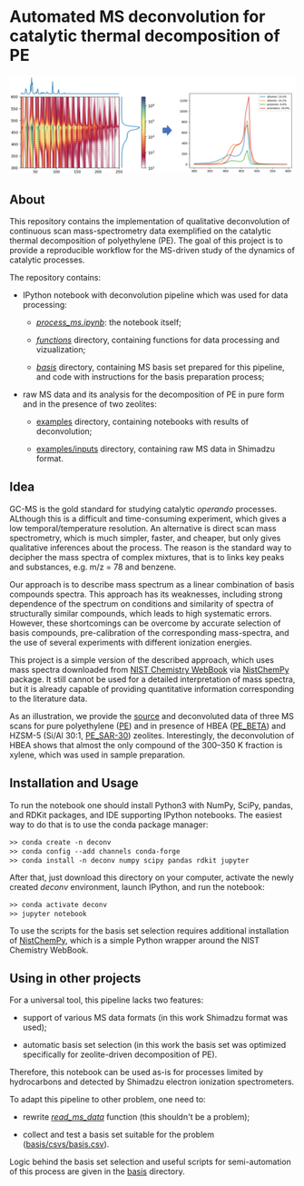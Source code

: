 # Automated MS deconvolution for catalytic thermal decomposition of PE

![concept](misc/concept.png)

## About

This repository contains the implementation of qualitative deconvolution of continuous scan mass-spectrometry data exemplified on the catalytic thermal decomposition of polyethylene (PE). The goal of this project is to provide a reproducible workflow for the MS-driven study of the dynamics of catalytic processes.

The repository contains:

* IPython notebook with deconvolution pipeline which was used for data processing:
  
  * [*process_ms.ipynb*](process_ms.ipynb): the notebook itself; 
  
  * [*functions*](functions) directory, containing functions for data processing and vizualization;
  
  * [*basis*](basis) directory, containing MS basis set prepared for this pipeline, and code with instructions for the basis preparation process;

* raw MS data and its analysis for the decomposition of PE in pure form and in the presence of two zeolites:
  
  * [examples](examples) directory, containing notebooks with results of deconvolution;
  
  * [examples/inputs](examples/inputs) directory, containing raw MS data in Shimadzu format.

## Idea

GC-MS is the gold standard for studying catalytic *operando* processes. ALthough this is a difficult and time-consuming experiment, which gives a low temporal/temperature resolution. An alternative is direct scan mass spectrometry, which is much simpler, faster, and cheaper, but only gives qualitative inferences about the process. The reason is the standard way to decipher the mass spectra of complex mixtures, that is to links key peaks and substances, e.g. m/z = 78 and benzene.

Our approach is to describe mass spectrum as a linear combination of basis compounds spectra. This approach has its weaknesses, including strong dependence of the spectrum on conditions and similarity of spectra of structurally similar compounds, which leads to high systematic errors. However, these shortcomings can be overcome by accurate selection of basis compounds, pre-calibration of the corresponding mass-spectra, and the use of several experiments with different ionization energies.

This project is a simple version of the described approach, which uses mass spectra downloaded from [NIST Chemistry WebBook](https://webbook.nist.gov/chemistry/) via [NistChemPy](https://github.com/IvanChernyshov/NistChemPy) package. It still cannot be used for a detailed interpretation of mass spectra, but it is already capable of providing quantitative information corresponding to the literature data.

As an illustration, we provide the [source](examples/inputs) and deconvoluted data of three MS scans for pure polyethylene ([PE](examples/PE.ipynb)) and in presence of HBEA ([PE_BETA](examples/PE_BETA.ipynb)) and HZSM-5 (Si/Al 30:1, [PE_SAR-30](examples/PE_SAR-30.ipynb)) zeolites. Interestingly, the deconvolution of HBEA shows that almost the only compound of the 300–350 K fraction is xylene, which was used in sample preparation.

## Installation and Usage

To run the notebook one should install Python3 with NumPy, SciPy, pandas, and RDKit packages, and IDE supporting IPython notebooks. The easiest way to do that is to use the conda package manager:

```
>> conda create -n deconv
>> conda config --add channels conda-forge
>> conda install -n deconv numpy scipy pandas rdkit jupyter
```

After that, just download this directory on your computer, activate the newly created *deconv* environment, launch IPython, and run the notebook:

```
>> conda activate deconv
>> jupyter notebook
```

To use the scripts for the basis set selection requires additional installation of [NistChemPy](https://github.com/IvanChernyshov/NistChemPy), which is a simple Python wrapper around the NIST Chemistry WebBook.

## Using in other projects

For a universal tool, this pipeline lacks two features:

* support of various MS data formats (in this work Shimadzu format was used);

* automatic basis set selection (in this work the basis set was optimized specifically for zeolite-driven decomposition of PE).

Therefore, this notebook can be used as-is for processes limited by hydrocarbons and detected by Shimadzu electron ionization spectrometers.

To adapt this pipeline to other problem, one need to:

* rewrite [*read_ms_data*](functions/composition_analysis.py) function (this shouldn't be a problem);

* collect and test a basis set suitable for the problem ([basis/csvs/basis.csv](basis/csvs/basis.csv)).

Logic behind the basis set selection and useful scripts for semi-automation of this process are given in the [basis](basis) directory.
